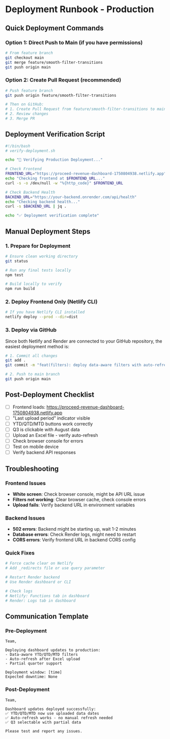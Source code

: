 # Deployment Runbook - Production

## Quick Deployment Commands

### Option 1: Direct Push to Main (if you have permissions)
```bash
# From feature branch
git checkout main
git merge feature/smooth-filter-transitions
git push origin main
```

### Option 2: Create Pull Request (recommended)
```bash
# Push feature branch
git push origin feature/smooth-filter-transitions

# Then on GitHub:
# 1. Create Pull Request from feature/smooth-filter-transitions to main
# 2. Review changes
# 3. Merge PR
```

## Deployment Verification Script

```bash
#!/bin/bash
# verify-deployment.sh

echo "🚀 Verifying Production Deployment..."

# Check Frontend
FRONTEND_URL="https://proceed-revenue-dashboard-1750804938.netlify.app"
echo "Checking frontend at $FRONTEND_URL..."
curl -s -o /dev/null -w "%{http_code}" $FRONTEND_URL

# Check Backend Health
BACKEND_URL="https://your-backend.onrender.com/api/health"
echo "Checking backend health..."
curl -s $BACKEND_URL | jq .

echo "✅ Deployment verification complete"
```

## Manual Deployment Steps

### 1. Prepare for Deployment
```bash
# Ensure clean working directory
git status

# Run any final tests locally
npm test

# Build locally to verify
npm run build
```

### 2. Deploy Frontend Only (Netlify CLI)
```bash
# If you have Netlify CLI installed
netlify deploy --prod --dir=dist
```

### 3. Deploy via GitHub

Since both Netlify and Render are connected to your GitHub repository, the easiest deployment method is:

```bash
# 1. Commit all changes
git add .
git commit -m "feat(filters): deploy data-aware filters with auto-refresh"

# 2. Push to main branch
git push origin main
```

## Post-Deployment Checklist

- [ ] Frontend loads: https://proceed-revenue-dashboard-1750804938.netlify.app
- [ ] "Last upload period" indicator visible
- [ ] YTD/QTD/MTD buttons work correctly
- [ ] Q3 is clickable with August data
- [ ] Upload an Excel file - verify auto-refresh
- [ ] Check browser console for errors
- [ ] Test on mobile device
- [ ] Verify backend API responses

## Troubleshooting

### Frontend Issues
- **White screen**: Check browser console, might be API URL issue
- **Filters not working**: Clear browser cache, check console errors
- **Upload fails**: Verify backend URL in environment variables

### Backend Issues
- **502 errors**: Backend might be starting up, wait 1-2 minutes
- **Database errors**: Check Render logs, might need to restart
- **CORS errors**: Verify frontend URL in backend CORS config

### Quick Fixes
```bash
# Force cache clear on Netlify
# Add _redirects file or use query parameter

# Restart Render backend
# Use Render dashboard or CLI

# Check logs
# Netlify: Functions tab in dashboard
# Render: Logs tab in dashboard
```

## Communication Template

### Pre-Deployment
```
Team,

Deploying dashboard updates to production:
- Data-aware YTD/QTD/MTD filters
- Auto-refresh after Excel upload
- Partial quarter support

Deployment window: [time]
Expected downtime: None
```

### Post-Deployment
```
Team,

Dashboard updates deployed successfully:
✅ YTD/QTD/MTD now use uploaded data dates
✅ Auto-refresh works - no manual refresh needed
✅ Q3 selectable with partial data

Please test and report any issues.
```